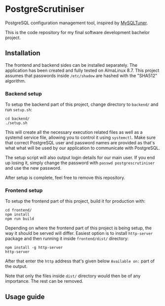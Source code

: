 # PostgreScrutiniser

PostgreSQL configuration management tool, inspired by [MySQLTuner](https://github.com/major/MySQLTuner-perl).

This is the code repository for my final software development bachelor project.

## Installation

The frontend and backend sides can be installed separately. The application has been created and fully tested on AlmaLinux 8.7. This project assumes that passwords inside `/etc/shadow` are hashed with the "SHA512" algorithm. 

### Backend setup

To setup the backend part of this project, change directory to `backend/` and run `setup.sh`:
```
cd backend/
./setup.sh
```

This will create all the necessary execution related files as well as a systemd service file, allowing you to control it using `systemctl`. Make sure that correct PostgreSQL user and password names are provided as that's what what will be used by our application to communicate with PostgreSQL.

The setup script will also output login details for our main user. If you end up losing it, simply change the password with `passwd postgrescrutiniser` and use the new password.

After setup is complete, feel free to remove this repository.

### Frontend setup

To setup the frontend part of this project, build it for production with:
```
cd frontend/
npm install
npm run build
```

Depending on where the frontend part of this project is being setup, the way it should be served will differ. Easiest option is to install `http-server` package and then running it inside `frontend/dist/` directory:
```
npm install -g http-server
http-server
```

After that enter the `http` address that's given below `Available on:` part of the output.

Note that only the files inside `dist/` directory would then be of any importance. The rest can be removed.

## Usage guide

